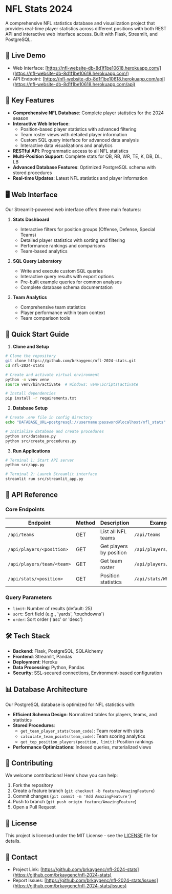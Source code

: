 # NFL Stats 2024

A comprehensive NFL statistics database and visualization project that provides real-time player statistics across different positions with both REST API and interactive web interface access. Built with Flask, Streamlit, and PostgreSQL.

## 🌟 Live Demo

- Web Interface: [https://nfl-website-db-8d1f1be10618.herokuapp.com/](https://nfl-website-db-8d1f1be10618.herokuapp.com/)
- API Endpoint: [https://nfl-website-db-8d1f1be10618.herokuapp.com/api](https://nfl-website-db-8d1f1be10618.herokuapp.com/api)

## 🎯 Key Features

- **Comprehensive NFL Database**: Complete player statistics for the 2024 season
- **Interactive Web Interface**:
  - Position-based player statistics with advanced filtering
  - Team roster views with detailed player information
  - Custom SQL query interface for advanced data analysis
  - Interactive data visualizations and analytics
- **RESTful API**: Programmatic access to all NFL statistics
- **Multi-Position Support**: Complete stats for QB, RB, WR, TE, K, DB, DL, LB
- **Advanced Database Features**: Optimized PostgreSQL schema with stored procedures
- **Real-time Updates**: Latest NFL statistics and player information

## 🖥️ Web Interface

Our Streamlit-powered web interface offers three main features:

1. **Stats Dashboard**
   - Interactive filters for position groups (Offense, Defense, Special Teams)
   - Detailed player statistics with sorting and filtering
   - Performance rankings and comparisons
   - Team-based analytics

2. **SQL Query Laboratory**
   - Write and execute custom SQL queries
   - Interactive query results with export options
   - Pre-built example queries for common analyses
   - Complete database schema documentation

3. **Team Analytics**
   - Comprehensive team statistics
   - Player performance within team context
   - Team comparison tools

## 🚀 Quick Start Guide

1. **Clone and Setup**
```bash
# Clone the repository
git clone https://github.com/brkaygenc/nfl-2024-stats.git
cd nfl-2024-stats

# Create and activate virtual environment
python -m venv venv
source venv/bin/activate  # Windows: venv\Scripts\activate

# Install dependencies
pip install -r requirements.txt
```

2. **Database Setup**
```bash
# Create .env file in config directory
echo "DATABASE_URL=postgresql://username:password@localhost/nfl_stats" > config/.env

# Initialize database and create procedures
python src/database.py
python src/create_procedures.py
```

3. **Run Applications**
```bash
# Terminal 1: Start API server
python src/app.py

# Terminal 2: Launch Streamlit interface
streamlit run src/streamlit_app.py
```

## 🔌 API Reference

### Core Endpoints

| Endpoint | Method | Description | Example |
|----------|--------|-------------|---------|
| `/api/teams` | GET | List all NFL teams | `/api/teams` |
| `/api/players/<position>` | GET | Get players by position | `/api/players/QB` |
| `/api/players/team/<team>` | GET | Get team roster | `/api/players/team/SF` |
| `/api/stats/<position>` | GET | Position statistics | `/api/stats/WR` |

### Query Parameters

- `limit`: Number of results (default: 25)
- `sort`: Sort field (e.g., 'yards', 'touchdowns')
- `order`: Sort order ('asc' or 'desc')

## 🛠️ Tech Stack

- **Backend**: Flask, PostgreSQL, SQLAlchemy
- **Frontend**: Streamlit, Pandas
- **Deployment**: Heroku
- **Data Processing**: Python, Pandas
- **Security**: SSL-secured connections, Environment-based configuration

## 📊 Database Architecture

Our PostgreSQL database is optimized for NFL statistics with:

- **Efficient Schema Design**: Normalized tables for players, teams, and statistics
- **Stored Procedures**:
  - `get_team_player_stats(team_code)`: Team roster with stats
  - `calculate_team_points(team_code)`: Team scoring analytics
  - `get_top_position_players(position, limit)`: Position rankings
- **Performance Optimizations**: Indexed queries, materialized views

## 🤝 Contributing

We welcome contributions! Here's how you can help:

1. Fork the repository
2. Create a feature branch (`git checkout -b feature/AmazingFeature`)
3. Commit changes (`git commit -m 'Add AmazingFeature'`)
4. Push to branch (`git push origin feature/AmazingFeature`)
5. Open a Pull Request

## 📝 License

This project is licensed under the MIT License - see the [LICENSE](LICENSE) file for details.

## 📧 Contact

- Project Link: [https://github.com/brkaygenc/nfl-2024-stats](https://github.com/brkaygenc/nfl-2024-stats)
- Report Issues: [https://github.com/brkaygenc/nfl-2024-stats/issues](https://github.com/brkaygenc/nfl-2024-stats/issues)